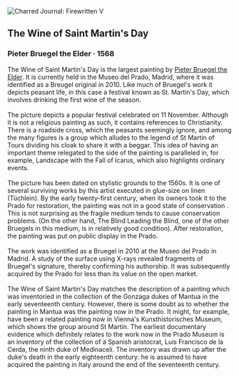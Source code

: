 <div class="artwork-of-the-day">
  <div class="container">
    <div class="img-wrapper">
      <img
        src="https://uploads6.wikiart.org/00103/images/pieter-bruegel-the-elder/1280px-bruegelsanmartin.jpg!Large.jpg"
        alt="Charred Journal: Firewritten V" />
    </div>
    <div class="artwork-detail">
      <div class="artwork-origin"> 
        <h2 class="artwork-name">The Wine of Saint Martin's Day</h2>
        <h3 class="artist">
          Pieter Bruegel the Elder
                    ·  1568
        </h3>
      </div>
      <p class="description">
        <span class="artwork-description-text ng-binding" ng-bind-html="viewModel.ArtworkOfTheDay.Description | unsafe">The Wine of Saint Martin's Day is the largest painting by <a target="_blank" href="/en/pieter-bruegel-the-elder">Pieter Bruegel the Elder</a>. It is currently held in the Museo del Prado, Madrid, where it was identified as a Breugel original in 2010. Like much of Bruegel's work it depicts peasant life, in this case a festival known as St. Martin's Day, which involves drinking the first wine of the season.
<br>
<br>The picture depicts a popular festival celebrated on 11 November. Although it is not a religious painting as such, it contains references to Christianity. There is a roadside cross, which the peasants seemingly ignore, and among the many figures is a group which alludes to the legend of St Martin of Tours dividing his cloak to share it with a beggar. This idea of having an important theme relegated to the side of the painting is paralleled in, for example, Landscape with the Fall of Icarus, which also highlights ordinary events.
<br>
<br>The picture has been dated on stylistic grounds to the 1560s. It is one of several surviving works by this artist executed in glue-size on linen (Tüchlein). By the early twenty-first century, when its owners took it to the Prado for restoration, the painting was not in a good state of conservation . This is not surprising as the fragile medium tends to cause conservation problems. (On the other hand, The Blind Leading the Blind, one of the other Bruegels in this medium, is in relatively good condition). After restoration, the painting was put on public display in the Prado.
<br>
<br>The work was identified as a Bruegel in 2010 at the Museo del Prado in Madrid. A study of the surface using X-rays revealed fragments of Bruegel's signature, thereby confirming his authorship. It was subsequently acquired by the Prado for less than its value on the open market.
<br>
<br>The Wine of Saint Martin's Day matches the description of a painting which was inventoried in the collection of the Gonzaga dukes of Mantua in the early seventeenth century. However, there is some doubt as to whether the painting in Mantua was the painting now in the Prado. It might, for example, have been a related painting now in Vienna's Kunsthistorisches Museum, which shows the group around St Martin. The earliest documentary evidence which definitely relates to the work now in the Prado Museum is an inventory of the collection of a Spanish aristocrat, Luis Francisco de la Cerda, the ninth duke of Medinaceli. The inventory was drawn up after the duke's death in the early eighteenth century: he is assumed to have acquired the painting in Italy around the end of the seventeenth century.</span>
                        <div class="text-shadow-container" ng-show="showShadow" style=""></div>
      </p>
    </div>
  </div>

</div>
